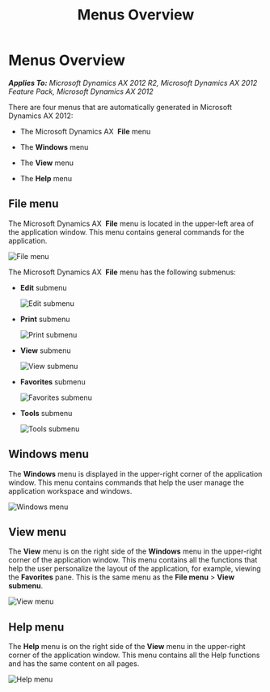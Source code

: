 ﻿---
title: Menus Overview
TOCTitle: Menus Overview
ms:assetid: 048f1983-563f-469b-a594-928e326b95c2
ms:mtpsurl: https://msdn.microsoft.com/en-us/library/Gg853317(v=AX.60)
ms:contentKeyID: 35267903
ms.date: 11/07/2012
mtps_version: v=AX.60
---

# Menus Overview 


_**Applies To:** Microsoft Dynamics AX 2012 R2, Microsoft Dynamics AX 2012 Feature Pack, Microsoft Dynamics AX 2012_

There are four menus that are automatically generated in Microsoft Dynamics AX 2012:

  - The Microsoft Dynamics AX  **File** menu

  - The **Windows** menu

  - The **View** menu

  - The **Help** menu

## File menu

The Microsoft Dynamics AX  **File** menu is located in the upper-left area of the application window. This menu contains general commands for the application.

![File menu](images/Gg853317.Menus(AX.60).png "File menu")

The Microsoft Dynamics AX  **File** menu has the following submenus:

  - **Edit** submenu
    
    ![Edit submenu](images/Gg853317.Menus02(AX.60).png "Edit submenu")

  - **Print** submenu
    
    ![Print submenu](images/Gg853317.Menus03(AX.60).png "Print submenu")

  - **View** submenu
    
    ![View submenu](images/Gg853317.Menus04(AX.60).png "View submenu")

  - **Favorites** submenu
    
    ![Favorites submenu](images/Gg853317.Menus05(AX.60).png "Favorites submenu")

  - **Tools** submenu
    
    ![Tools submenu](images/Gg853317.Menus06(AX.60).png "Tools submenu")

## Windows menu

The **Windows** menu is displayed in the upper-right corner of the application window. This menu contains commands that help the user manage the application workspace and windows.

![Windows menu](images/Gg853317.Menus07(AX.60).png "Windows menu")

## View menu

The **View** menu is on the right side of the **Windows** menu in the upper-right corner of the application window. This menu contains all the functions that help the user personalize the layout of the application, for example, viewing the **Favorites** pane. This is the same menu as the **File menu** \> **View submenu**.

![View menu](images/Gg853317.Menus08(AX.60).png "View menu")

## Help menu

The **Help** menu is on the right side of the **View** menu in the upper-right corner of the application window. This menu contains all the Help functions and has the same content on all pages.

![Help menu](images/Gg853317.Menus09(AX.60).png "Help menu")

